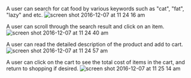 A user can search for cat food by various keywords such as "cat", "fat", "lazy" and etc.
![screen shot 2016-12-07 at 11 24 16 am](https://cloud.githubusercontent.com/assets/22905837/20983064/dfca5e7e-bc6f-11e6-8812-9b44eb93e815.png)




A user can scroll through the search result and click on an item. 
![screen shot 2016-12-07 at 11 24 40 am](https://cloud.githubusercontent.com/assets/22905837/20983066/dfe94d52-bc6f-11e6-9616-01a467e36bb1.png)

A user can read the detailed description of the product and add to cart. 
![screen shot 2016-12-07 at 11 24 57 am](https://cloud.githubusercontent.com/assets/22905837/20983067/dfe91ada-bc6f-11e6-8600-a1ae9ed57aba.png)



A user can click on the cart to see the total cost of items in the cart, and return to shopping if desired. 
![screen shot 2016-12-07 at 11 25 14 am](https://cloud.githubusercontent.com/assets/22905837/20983065/dfe3ed4e-bc6f-11e6-94ff-4f3d1e99205a.png)








